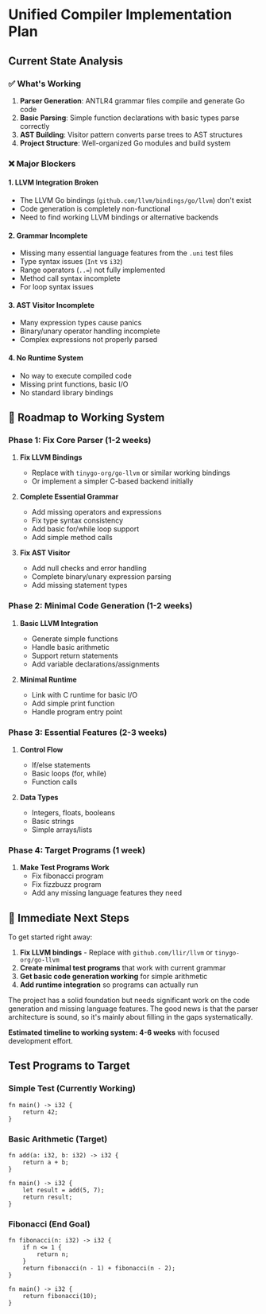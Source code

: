 # Unified Compiler Implementation Plan

## Current State Analysis

### ✅ **What's Working**
1. **Parser Generation**: ANTLR4 grammar files compile and generate Go code
2. **Basic Parsing**: Simple function declarations with basic types parse correctly 
3. **AST Building**: Visitor pattern converts parse trees to AST structures
4. **Project Structure**: Well-organized Go modules and build system

### ❌ **Major Blockers**

#### 1. **LLVM Integration Broken** 
- The LLVM Go bindings (`github.com/llvm/bindings/go/llvm`) don't exist
- Code generation is completely non-functional
- Need to find working LLVM bindings or alternative backends

#### 2. **Grammar Incomplete**
- Missing many essential language features from the `.uni` test files
- Type syntax issues (`Int` vs `i32`)
- Range operators (`..=`) not fully implemented
- Method call syntax incomplete
- For loop syntax issues

#### 3. **AST Visitor Incomplete**
- Many expression types cause panics 
- Binary/unary operator handling incomplete
- Complex expressions not properly parsed

#### 4. **No Runtime System**
- No way to execute compiled code
- Missing print functions, basic I/O
- No standard library bindings

## 🎯 **Roadmap to Working System**

### **Phase 1: Fix Core Parser (1-2 weeks)**
1. **Fix LLVM Bindings**
   - Replace with `tinygo-org/go-llvm` or similar working bindings
   - Or implement a simpler C-based backend initially

2. **Complete Essential Grammar**
   - Add missing operators and expressions 
   - Fix type syntax consistency
   - Add basic for/while loop support
   - Add simple method calls

3. **Fix AST Visitor**
   - Add null checks and error handling
   - Complete binary/unary expression parsing
   - Add missing statement types

### **Phase 2: Minimal Code Generation (1-2 weeks)**  
1. **Basic LLVM Integration**
   - Generate simple functions
   - Handle basic arithmetic
   - Support return statements
   - Add variable declarations/assignments

2. **Minimal Runtime**
   - Link with C runtime for basic I/O
   - Add simple print function
   - Handle program entry point

### **Phase 3: Essential Features (2-3 weeks)**
1. **Control Flow**
   - If/else statements
   - Basic loops (for, while)
   - Function calls

2. **Data Types**
   - Integers, floats, booleans
   - Basic strings
   - Simple arrays/lists

### **Phase 4: Target Programs (1 week)**
1. **Make Test Programs Work**
   - Fix fibonacci program
   - Fix fizzbuzz program
   - Add any missing language features they need

## 🚧 **Immediate Next Steps**

To get started right away:

1. **Fix LLVM bindings** - Replace with `github.com/llir/llvm` or `tinygo-org/go-llvm`
2. **Create minimal test programs** that work with current grammar
3. **Get basic code generation working** for simple arithmetic
4. **Add runtime integration** so programs can actually run

The project has a solid foundation but needs significant work on the code generation and missing language features. The good news is that the parser architecture is sound, so it's mainly about filling in the gaps systematically.

**Estimated timeline to working system: 4-6 weeks** with focused development effort.

## Test Programs to Target

### Simple Test (Currently Working)
```unified
fn main() -> i32 { 
    return 42; 
}
```

### Basic Arithmetic (Target)
```unified
fn add(a: i32, b: i32) -> i32 {
    return a + b;
}

fn main() -> i32 {
    let result = add(5, 7);
    return result;
}
```

### Fibonacci (End Goal)
```unified
fn fibonacci(n: i32) -> i32 {
    if n <= 1 {
        return n;
    }
    return fibonacci(n - 1) + fibonacci(n - 2);
}

fn main() -> i32 {
    return fibonacci(10);
}
```